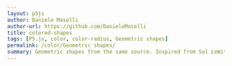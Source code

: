 ```yaml
---  
layout: p5js
author: Daniele Maselli
author-url: https://github.com/DanieleMaselli
title: colored-shapes
tags: [P5.js, color, color-radius, Geometric shapes]
permalink: /color/Geometric shapes/
summary: Geometric shapes from the same source. Inspired from Sol LeWitt's work. 
---  
```

